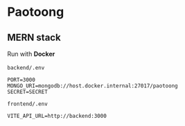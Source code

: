 # Paotoong
## MERN stack  

Run with **Docker**\
\
`backend/.env`
```
PORT=3000
MONGO_URI=mongodb://host.docker.internal:27017/paotoong
SECRET=SECRET
```

`frontend/.env`
```
VITE_API_URL=http://backend:3000
```
